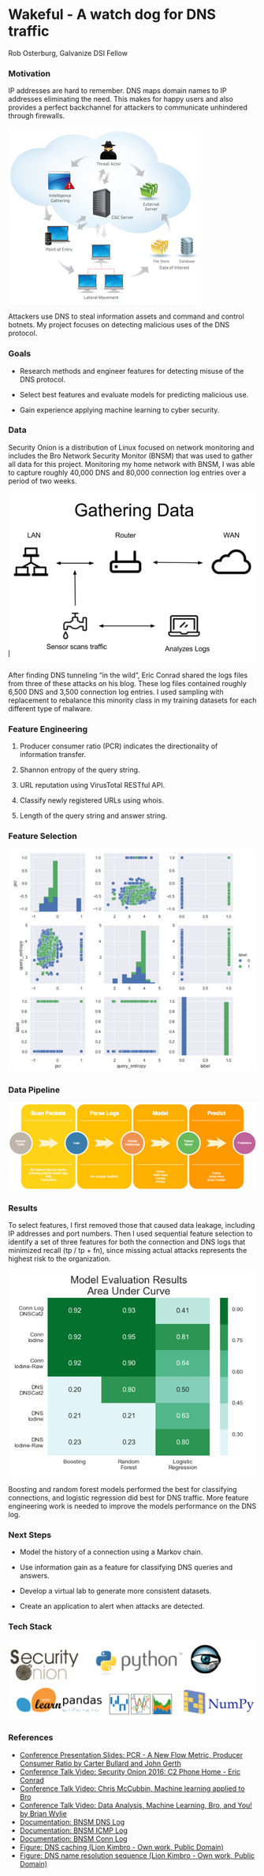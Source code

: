 # Wakeful - A watch dog for DNS traffic

Rob Osterburg, Galvanize DSI Fellow

### Motivation
IP addresses are hard to remember.  DNS maps domain names to IP addresses eliminating the need.  This makes for happy users and also provides a perfect backchannel for attackers to communicate unhindered through firewalls.


![DNS caching](./images/attack_conceptual.png)

Attackers use DNS to steal information assets and command and control botnets.  My project focuses on detecting malicious uses of the DNS protocol.


### Goals

* Research methods and engineer features for detecting misuse of the DNS protocol.

* Select best features and evaluate models for predicting malicious use.

* Gain experience applying machine learning to cyber security.


### Data
Security Onion is a distribution of Linux focused on network monitoring and includes the Bro Network Security Monitor (BNSM) that was used to gather all data for this project.  Monitoring my home network with BNSM, I was able to capture roughly 40,000 DNS and 80,000 connection log entries over a period of two weeks.

![DNS data capture using a network sensor](./images/gathering_dns_data.png)

After finding DNS tunneling “in the wild”, Eric Conrad shared the logs files from three of these attacks on his blog.  These log files contained roughly 6,500 DNS and 3,500 connection log entries.  I used sampling with replacement to rebalance this minority class in my training datasets for each different type of malware.


### Feature Engineering
1. Producer consumer ratio (PCR) indicates the directionality of information transfer.

1. Shannon entropy of the query string.

1. URL reputation using VirusTotal RESTful API.

1. Classify newly registered URLs using whois.

1. Length of the query string and answer string.


### Feature Selection

![Pair plot](./images/pair_plot.png)


### Data Pipeline

![Data processing pipeline](./images/DataFlow.png)

### Results
To select features, I first removed those that caused data leakage, including IP addresses and port numbers.  Then I used sequential feature selection to identify a set of three features for both the connection and DNS logs that minimized recall (tp / tp + fn), since missing actual attacks represents the highest risk to the organization.

![Model comparison by malware type](./images/Model_Results.png)

Boosting and random forest models performed the best for classifying connections, and logistic regression did best for DNS traffic.  More feature engineering work is needed to improve the models performance on the DNS log.

### Next Steps
* Model the history of a connection using a Markov chain.

* Use information gain as a feature for classifying DNS queries and answers.

* Develop a virtual lab to generate more consistent datasets.

* Create an application to alert when attacks are detected.


### Tech Stack

![Technologies used in my project.](./images/Tech_Stack.png)

### References
* [Conference Presentation Slides: PCR - A New Flow Metric, Producer Consumer Ratio by Carter Bullard and John Gerth ](https://resources.sei.cmu.edu/asset_files/Presentation/2014_017_001_90063.pdf)
* [Conference Talk Video: Security Onion 2016: C2 Phone Home - Eric Conrad](https://youtu.be/ViR405l-ggg)
* [Conference Talk Video: Chris McCubbin,  Machine learning applied to Bro](https://youtu.be/ZV5Ckf9wLrc)
* [Conference Talk Video: Data Analysis, Machine Learning, Bro, and You! by Brian Wylie](https://youtu.be/pG5lU9CLnIU)
* [Documentation: BNSM DNS Log](https://www.bro.org/sphinx/scripts/base/protocols/dns/main.bro.html#type-DNS::Info)
* [Documentation: BNSM ICMP Log](https://www.bro.org/sphinx/scripts/base/bif/plugins/Bro_ICMP.events.bif.bro.html)
* [Documentation: BNSM Conn Log](https://www.bro.org/sphinx/scripts/base/protocols/conn/main.bro.html#type-Conn::Info)
* [Figure: DNS caching (Lion Kimbro - Own work, Public Domain)]( https://commons.wikimedia.org/w/index.php?curid=386501)
* [Figure: DNS name resolution sequence (Lion Kimbro - Own work, Public Domain)](https://commons.wikimedia.org/w/index.php?curid=386517)
